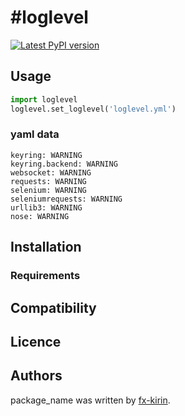 #loglevel
========

[![Latest PyPI version](https://img.shields.io/pypi/v/package_name.svg)](https://pypi.python.org/pypi/package_name)

Usage
-----

```python
import loglevel
loglevel.set_loglevel('loglevel.yml')
```

### yaml data
```
keyring: WARNING
keyring.backend: WARNING
websocket: WARNING
requests: WARNING
selenium: WARNING
seleniumrequests: WARNING
urllib3: WARNING
nose: WARNING
```

Installation
------------

### Requirements

Compatibility
-------------

Licence
-------

Authors
-------

package\_name was written by [fx-kirin](fx.kirin@gmail.com).
